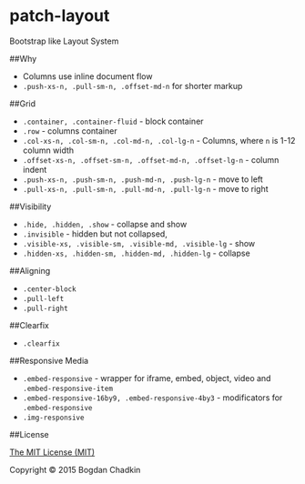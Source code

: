 # patch-layout
Bootstrap like Layout System

##Why

- Columns use inline document flow
- `.push-xs-n, .pull-sm-n, .offset-md-n` for shorter markup

##Grid

- `.container, .container-fluid` - block container
- `.row` - columns container
- `.col-xs-n, .col-sm-n, .col-md-n, .col-lg-n` - Columns, where `n` is 1-12 column width
- `.offset-xs-n, .offset-sm-n, .offset-md-n, .offset-lg-n` - column indent
- `.push-xs-n, .push-sm-n, .push-md-n, .push-lg-n` - move to left
- `.pull-xs-n, .pull-sm-n, .pull-md-n, .pull-lg-n` - move to right

##Visibility

- `.hide, .hidden, .show` - collapse and show
- `.invisible` - hidden but not collapsed,
- `.visible-xs, .visible-sm, .visible-md, .visible-lg` - show
- `.hidden-xs, .hidden-sm, .hidden-md, .hidden-lg` - collapse

##Aligning

- `.center-block`
- `.pull-left`
- `.pull-right`

##Clearfix
- `.clearfix`

##Responsive Media

- `.embed-responsive` - wrapper for iframe, embed, object, video and `.embed-responsive-item`
- `.embed-responsive-16by9, .embed-responsive-4by3` - modificators for `.embed-responsive`
- `.img-responsive`

##License

[The MIT License (MIT)](LICENSE)

Copyright &copy; 2015 Bogdan Chadkin
